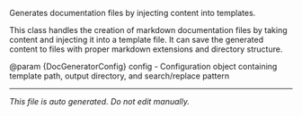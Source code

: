 Generates documentation files by injecting content into templates.This class handles the creation of markdown documentation files by takingcontent and injecting it into a template file. It can save the generatedcontent to files with proper markdown extensions and directory structure.@param {DocGeneratorConfig} config - Configuration object containing template path, output directory, and search/replace pattern

---

*This file is auto generated. Do not edit manually.*